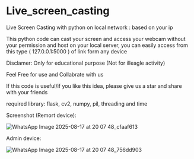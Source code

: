 # Live_screen_casting
Live Screen Casting with python on local network : based on your ip

This python code can cast your screen and access your webcam without your permission and host on your local server, you can easily access from this type ( 127.0.0.1:5000 ) of link form any device

Disclamer: Only for educational purpose (Not for illeagle activity)

Feel Free for use and Collabrate with us

If this code is useful/if you like this idea, please give us a star and share with your friends

required library: flask, cv2, numpy, pil, threading and time


Screenshot (Remort device):

![WhatsApp Image 2025-08-17 at 20 07 48_cfaaf613](https://github.com/user-attachments/assets/d2ecc52a-6ee0-4fb6-a123-6df079587b2a)


Admin device:

![WhatsApp Image 2025-08-17 at 20 07 48_756dd903](https://github.com/user-attachments/assets/e4409020-a8e5-438c-8ee1-9c37d849cc38)

